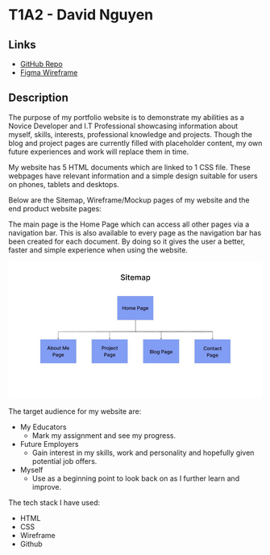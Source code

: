 # T1A2 - David Nguyen #  
## Links ##  
* [GitHub Repo](https://github.com/dn-coding/DavidNguyen_T1A2)  
* [Figma Wireframe](https://www.figma.com/file/EG50EHP4VsPpB1KkByHSZh/T1A2?type=design&t=nBaXAmqjzQ8DZpQc-6)  
## Description ##  
The purpose of my portfolio website is to demonstrate my abilities as a Novice Developer and I.T Professional showcasing information about myself, skills, interests, professional knowledge and projects. Though the blog and project pages are currently filled with placeholder content, my own future experiences and work will replace them in time.  

My website has 5 HTML documents which are linked to 1 CSS file. These webpages have relevant information and a simple design suitable for users on phones, tablets and desktops.

Below are the Sitemap, Wireframe/Mockup pages of my website and the end product website pages:  
  

The main page is the Home Page which can access all other pages via a navigation bar. This is also available to every page as the navigation bar has been created for each document. By doing so it gives the user a better, faster and simple experience when using the website.
  
![Sitemap](./src/docs/Screenshots/sitemap.JPG)  
  

  
The target audience for my website are:  
* My Educators  
  - Mark my assignment and see my progress.  
* Future Employers  
  - Gain interest in my skills, work and personality and hopefully given potential job offers.  
* Myself  
  - Use as a beginning point to look back on as I further learn and improve.  
    
The tech stack I have used:    
* HTML  
* CSS  
* Wireframe
* Github  